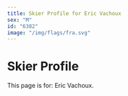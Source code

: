 ```yaml
---
title: Skier Profile for Eric Vachoux
sex: "M"
id: "6382"
image: "/img/flags/fra.svg" 
---
```


# Skier Profile

This page is for: Eric Vachoux.
    